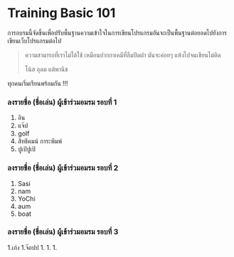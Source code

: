 # Training Basic 101

การอบรมนี้จัดขึ้นเพื่อปรับพื้นฐานความเข้าใจในการเขียนโปรแกรมอันจะเป็นพื้นฐานต่อยอดไปยังการเขียนเว็บโปรแกรมต่อไป

> ความสามารถที่เราไม่ได้ใช้ เหมือนปากกาเคมีที่ลืมปิดฝา มันจะค่อยๆ แห้งไปจนเขียนไม่ติด
>
> โน้ส อุดม แต้พานิช

ทุกคนเริ่มเรียนพร้อมกัน !!!

### ลงรายชื่อ (ชื่อเล่น) ผู้เข้าร่วมอมรม รอบที่ 1
1. อิน
1. แจ๊ป
1. golf
1. สิทธิคมน์ การะพิมพ์
1. ปูเป้ปูเป้


### ลงรายชื่อ (ชื่อเล่น) ผู้เข้าร่วมอมรม รอบที่ 2
1. Sasi
1. nam
1. YoChi
1. aum
1. boat

### ลงรายชื่อ (ชื่อเล่น) ผู้เข้าร่วมอมรม รอบที่ 3
1.เก่ง
1.จ๊อปป
1.
1.
1.
